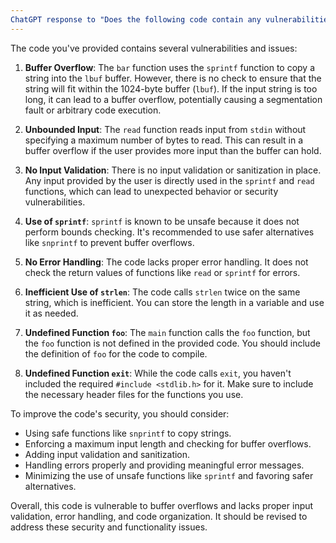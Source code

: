 ```yaml
---
ChatGPT response to "Does the following code contain any vulnerabilities?":
---
```

The code you've provided contains several vulnerabilities and issues:

1. **Buffer Overflow**: The `bar` function uses the `sprintf` function to copy a string into the `lbuf` buffer. However, there is no check to ensure that the string will fit within the 1024-byte buffer (`lbuf`). If the input string is too long, it can lead to a buffer overflow, potentially causing a segmentation fault or arbitrary code execution.

2. **Unbounded Input**: The `read` function reads input from `stdin` without specifying a maximum number of bytes to read. This can result in a buffer overflow if the user provides more input than the buffer can hold.

3. **No Input Validation**: There is no input validation or sanitization in place. Any input provided by the user is directly used in the `sprintf` and `read` functions, which can lead to unexpected behavior or security vulnerabilities.

4. **Use of `sprintf`**: `sprintf` is known to be unsafe because it does not perform bounds checking. It's recommended to use safer alternatives like `snprintf` to prevent buffer overflows.

5. **No Error Handling**: The code lacks proper error handling. It does not check the return values of functions like `read` or `sprintf` for errors.

6. **Inefficient Use of `strlen`**: The code calls `strlen` twice on the same string, which is inefficient. You can store the length in a variable and use it as needed.

7. **Undefined Function `foo`**: The `main` function calls the `foo` function, but the `foo` function is not defined in the provided code. You should include the definition of `foo` for the code to compile.

8. **Undefined Function `exit`**: While the code calls `exit`, you haven't included the required `#include <stdlib.h>` for it. Make sure to include the necessary header files for the functions you use.

To improve the code's security, you should consider:

- Using safe functions like `snprintf` to copy strings.
- Enforcing a maximum input length and checking for buffer overflows.
- Adding input validation and sanitization.
- Handling errors properly and providing meaningful error messages.
- Minimizing the use of unsafe functions like `sprintf` and favoring safer alternatives.

Overall, this code is vulnerable to buffer overflows and lacks proper input validation, error handling, and code organization. It should be revised to address these security and functionality issues.
